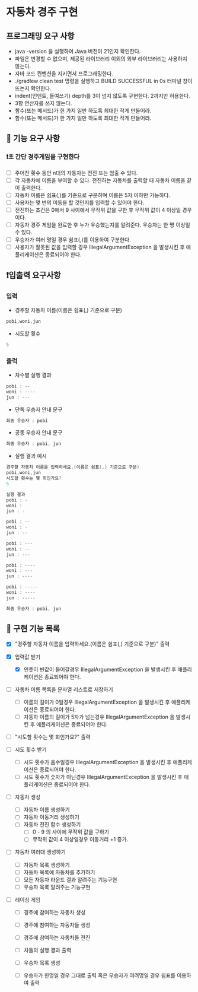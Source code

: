 # 자동차 경주 구현

## 프로그래밍 요구 사항

* java -version 을 실행하여 Java 버전이 21인지 확인한다.
* 파일은 변경할 수 없으며, 제공된 라이브러리 이외의 외부 라이브러리는 사용하지 않는다.
* 자바 코드 컨벤션을 지키면서 프로그래밍한다.
* ./gradlew clean test 명령을 실행하고 BUILD SUCCESSFUL in 0s 터미널 창이 뜨는지 확인한다.
* indent(인덴트, 들여쓰기) depth를 3이 넘지 않도록 구현한다. 2까지만 허용한다.
* 3항 연산자를 쓰지 않는다.
* 함수(또는 메서드)가 한 가지 일만 하도록 최대한 작게 만들어라.
* 함수(또는 메서드)가 한 가지 일만 하도록 최대한 작게 만들어라.

## 🚀 기능 요구 사항

### ❗️초 간단 경주게임을 구현한다

- [ ] 주어진 횟수 동안 n대의 자동차는 전진 또는 멈출 수 있다.
- [ ] 각 자동차에 이름을 부여할 수 있다. 전진하는 자동차를 출력할 때 자동차 이름을 같이 출력한다.
- [ ] 자동차 이름은 쉼표(,)를 기준으로 구분하며 이름은 5자 이하만 가능하다.
- [ ] 사용자는 몇 번의 이동을 할 것인지를 입력할 수 있어야 한다.
- [ ] 전진하는 조건은 0에서 9 사이에서 무작위 값을 구한 후 무작위 값이 4 이상일 경우이다.
- [ ] 자동차 경주 게임을 완료한 후 누가 우승했는지를 알려준다. 우승자는 한 명 이상일 수 있다.
- [ ] 우승자가 여러 명일 경우 쉼표(,)를 이용하여 구분한다.
- [ ] 사용자가 잘못된 값을 입력할 경우 IllegalArgumentException 을 발생시킨 후 애플리케이션은 종료되어야 한다.

## ❗️입출력 요구사항

### 입력

* 경주할 자동차 이름(이름은 쉼표(,) 기준으로 구분)
```java
pobi,woni,jun
```

* 시도할 횟수
```java
5
```

### 출럭

* 차수별 실행 결과
```java
pobi : --
woni : ----
jun : ---
```

* 단독 우승자 안내 문구
```java
최종 우승자 : pobi
```

* 공동 우승자 안내 문구
```java
최종 우승자 : pobi, jun
```
* 실행 결과 예시
```java
경주할 자동차 이름을 입력하세요.(이름은 쉼표(,) 기준으로 구분)
pobi,woni,jun
시도할 횟수는 몇 회인가요?
5

실행 결과
pobi : -
woni : 
jun : -

pobi : --
woni : -
jun : --

pobi : ---
woni : --
jun : ---

pobi : ----
woni : ---
jun : ----

pobi : -----
woni : ----
jun : -----

최종 우승자 : pobi, jun
```


## 🚗 구현 기능 목록

- [x] "경주할 자동차 이름을 입력하세요.(이름은 쉼표(,) 기준으로 구분)" 출력

- [x] 입력값 받기
    - [x] 인풋이 빈값이 들어갈경우 IllegalArgumentException 을 발생시킨 후 애플리케이션은 종료되어야 한다.

- [ ] 자동차 이름 목록을 문자열 리스트로 저장하기
    - [ ] 이름의 길이가 0일경우 IllegalArgumentException 을 발생시킨 후 애플리케이션은 종료되어야 한다.
    - [ ] 자동차 이름의 길이가 5자가 넘는경우 IllegalArgumentException 을 발생시킨 후 애플리케이션은 종료되어야 한다.

- [ ] "시도할 횟수는 몇 회인가요?" 출력

- [ ] 시도 횟수 받기
    - [ ] 시도 횟수가 음수일경우 IllegalArgumentException 을 발생시킨 후 애플리케이션은 종료되어야 한다.
    - [ ] 시도 횟수가 숫자가 아닌경우 IllegalArgumentException 을 발생시킨 후 애플리케이션은 종료되어야 한다.

- [ ] 자동차 생성
    - [ ] 자동차 이름 생성하기
    - [ ] 자동차 이동거리 생성하기
    - [ ] 자동차 전진 함수 생성하기
        - [ ] 0 - 9 의 사이에 무작위 값을 구하기
        - [ ] 무작위 값이 4 이상일경우 이동거리 +1 증가.

- [ ] 자동차 여러대 생성하기
    - [ ] 자동차 목록 생성하기
    - [ ] 자동차 목록에 자동차를 추가하기
    - [ ] 모든 자동차 라운드 결과 알려주는 기능구현
    - [ ] 우승자 목록 알려주는 기능구현

- [ ] 레이싱 게임
    - [ ] 경주에 참여하는 자동차 생성
    - [ ] 경주에 참여하는 자동차들 생성
    - [ ] 경주에 참여하는 자동차들 전진
    - [ ] 차들의 실행 결과 출력
    - [ ] 우승자 목록 생성
    - [ ] 우승자가 한명일 경우 그대로 출력 혹은 우승자가 여려명일 경우 쉼표를 이용하여 출력
    




